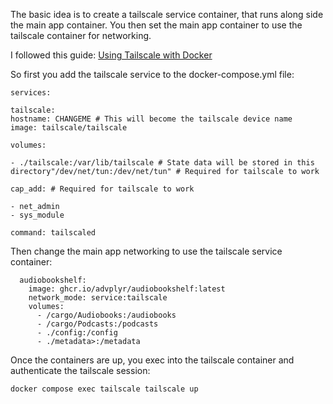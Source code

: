 The basic idea is to create a tailscale service container, that runs along side the main app container. You then set the main app container to use the tailscale container for networking.

I followed this guide: [Using Tailscale with Docker](https://rnorth.org/tailscale-docker/)

So first you add the tailscale service to the docker-compose.yml file:

```
services:

tailscale:
hostname: CHANGEME # This will become the tailscale device name
image: tailscale/tailscale

volumes:

- ./tailscale:/var/lib/tailscale # State data will be stored in this directory"/dev/net/tun:/dev/net/tun" # Required for tailscale to work

cap_add: # Required for tailscale to work

- net_admin
- sys_module

command: tailscaled
```

Then change the main app networking to use the tailscale service container:
```
  audiobookshelf:
    image: ghcr.io/advplyr/audiobookshelf:latest
    network_mode: service:tailscale
    volumes:
      - /cargo/Audiobooks:/audiobooks
      - /cargo/Podcasts:/podcasts
      - ./config:/config
      - ./metadata>:/metadata
```

Once the containers are up, you exec into the tailscale container and authenticate the tailscale session:

```
docker compose exec tailscale tailscale up
```
